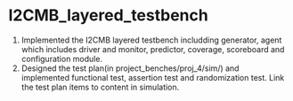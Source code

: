 # I2CMB_layered_testbench

1. Implemented the I2CMB layered testbench includding generator, agent which includes driver and monitor, predictor, coverage, scoreboard and configuration module.
2. Designed the test plan(in project_benches/proj_4/sim/) and implemented functional test, assertion test and randomization test. Link the test plan items to content in simulation.

